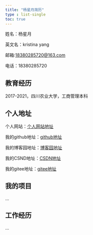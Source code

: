 ```yaml
---
title: "杨星月简历"
type : list-single
toc: true
---
```


姓名：杨星月

英文名：kristina yang

邮箱:18380285720@163.com

电话：18380285720

## 教育经历

2017-2021，四川农业大学，工商管理本科

## 个人地址
个人网站：<a href="https://yangxingyue0623.github.io/" target="_blank">个人网站地址</a>

我的github地址：<a href="https://github.com/yangxingyue0623" target="_blank">github地址</a>

我的博客园地址：<a href="https://www.cnblogs.com/xingyue0623/" target="_blank">博客园地址</a>

我的CSND地址：<a href="https://blog.csdn.net/kuimeiyuzu" target="_blank">CSDN地址</a>

我的gitee地址：<a href="https://gitee.com/yangxingyue0623" target="_blank">gitee地址</a>



## 我的项目

...

## 工作经历

...








